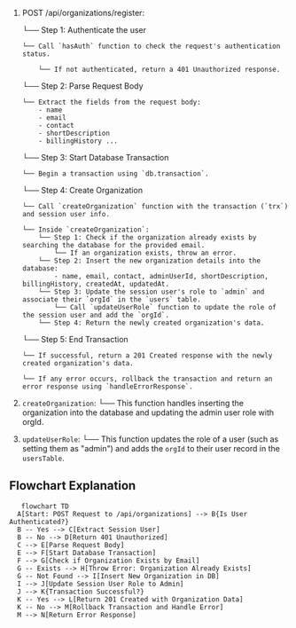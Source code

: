 1. POST /api/organizations/register:
   
   └── Step 1: Authenticate the user
       
       └── Call `hasAuth` function to check the request's authentication status.
           
           └── If not authenticated, return a 401 Unauthorized response.

   └── Step 2: Parse Request Body
       
       └── Extract the fields from the request body: 
           - name
           - email
           - contact
           - shortDescription
           - billingHistory ...

   └── Step 3: Start Database Transaction
       
       └── Begin a transaction using `db.transaction`.
       
   └── Step 4: Create Organization
       
       └── Call `createOrganization` function with the transaction (`trx`) and session user info.
       
       └── Inside `createOrganization`:
           └── Step 1: Check if the organization already exists by searching the database for the provided email.
               └── If an organization exists, throw an error.
           └── Step 2: Insert the new organization details into the database:
               - name, email, contact, adminUserId, shortDescription, billingHistory, createdAt, updatedAt.
           └── Step 3: Update the session user's role to `admin` and associate their `orgId` in the `users` table.
               └── Call `updateUserRole` function to update the role of the session user and add the `orgId`.
           └── Step 4: Return the newly created organization's data.

   └── Step 5: End Transaction
       
       └── If successful, return a 201 Created response with the newly created organization's data.
       
       └── If any error occurs, rollback the transaction and return an error response using `handleErrorResponse`.

2. `createOrganization`:
   └── This function handles inserting the organization into the database and updating the admin user role with orgId.

3. `updateUserRole`:
   └── This function updates the role of a user (such as setting them as "admin") and adds the `orgId` to their user record in the `usersTable`.

## Flowchart Explanation

```mermaid
   flowchart TD
  A[Start: POST Request to /api/organizations] --> B{Is User Authenticated?}
  B -- Yes --> C[Extract Session User]
  B -- No --> D[Return 401 Unauthorized]
  C --> E[Parse Request Body]
  E --> F[Start Database Transaction]
  F --> G[Check if Organization Exists by Email]
  G -- Exists --> H[Throw Error: Organization Already Exists]
  G -- Not Found --> I[Insert New Organization in DB]
  I --> J[Update Session User Role to Admin]
  J --> K{Transaction Successful?}
  K -- Yes --> L[Return 201 Created with Organization Data]
  K -- No --> M[Rollback Transaction and Handle Error]
  M --> N[Return Error Response]

